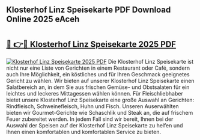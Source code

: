 ## Klosterhof Linz Speisekarte PDF Download Online 2025 eAceh

# <h2><a href="http://gc73rs.nevu.top/?p=Klosterhof+Linz+Speisekarte">🔗 👉🔴 Klosterhof Linz Speisekarte 2025 PDF</a></h2>

[![Klosterhof Linz Speisekarte 2025 PDF](https://i.imgur.com/dBaPXMq.png)](http://gc73rs.nevu.top/?p=Klosterhof+Linz+Speisekarte)
Die Klosterhof Linz Speisekarte ist nicht nur eine Liste von Gerichten in einem Restaurant oder Café, sondern auch Ihre Möglichkeit, ein köstliches und für Ihren Geschmack geeignetes Gericht zu wählen. Wir bieten auf unserer Klosterhof Linz Speisekarte einen Salatbereich an, in dem Sie aus frischen Gemüse- und Obstsalaten für ein leichtes und leckeres Mittagessen wählen können. Für Fleischliebhaber bietet unsere Klosterhof Linz Speisekarte eine große Auswahl an Gerichten: Rindfleisch, Schweinefleisch, Huhn und Fisch. Unseren Auserwählten bieten wir Gourmet-Gerichte wie Schaschlik und Steak an, die auf frischem Feuer zubereitet werden. In jedem Fall sind wir bereit, Ihnen bei der Auswahl der Speisen auf der Klosterhof Linz Speisekarte zu helfen und Ihnen einen komfortablen und komfortablen Service zu bieten.
